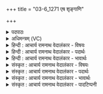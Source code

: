 +++
title = "03-6_1271 एष शृङ्गाणि"

+++
<details><summary>पदपाठः</summary>

ए꣣षः꣢। शृ꣡ङ्गा꣢꣯णि। दो꣡धु꣢꣯वत्। शि꣡शी꣢꣯ते। यू꣣थ्यः꣢। वृ꣡षा꣢꣯। नृ꣣म्णा꣢। द꣡धा꣢꣯नः। ओ꣡ज꣢꣯सा। १२७१।
</details>

<details><summary>अधिमन्त्रम् (VC)</summary>

- पवमानः सोमः
- असितः काश्यपो देवलो वा
- गायत्री
- षड्जः
</details>

<details><summary>हिन्दी : आचार्य रामनाथ वेदालंकार - विषयः</summary>

अगले मन्त्र में साँड का वर्णन करते हुए देहधारी जीवात्मा का वर्णन है
</details>

<details><summary>हिन्दी : आचार्य रामनाथ वेदालंकार - पदार्थः</summary>

पदार्थान्वय -  प्रथम—साँड के पक्ष में। (ओजसा) प्रबलता के साथ (नृम्णा) बलों को (दधानः) धारण करता हुआ (एषः) यह (यूथ्यः) गौओं के समूह में रहनेवाला (वृषा) साँड (शृङ्गाणि) सींगों को (दोधुवत्) कँपाता हुआ (शिशीते) पर्वत, खम्भे आदि पर तेज कर रहा है ॥ द्वितीय—मनुष्य के पक्ष में। (ओजसा) बल से (नृम्णा) धन को (दधानः) कमाता हुआ (एषः) यह (यूथ्यः) सामाजिक तथा (वृषा) अन्यों पर सुख की वर्षा करनेवाला मानव (दोधुवत्) दोषों को कँपाता हुआ (शृङ्गाणि) धर्म, अर्थ, काम मोक्ष इन चार पुरुषार्थों का (शिशीते) अभ्यास करता है ॥६॥ यहाँ श्लेष है, प्रथम अर्थ में स्वभावोक्ति अलङ्कार है ॥६॥
</details>

<details><summary>हिन्दी : आचार्य रामनाथ वेदालंकार - भावार्थः</summary>

भावार्थ -  जैसे बलवान् साँड स्वभाव के अनुसार सिर को कँपाता हुआ अपने सींगों को पर्वत आदि पर तीक्ष्ण करता है,वैसे ही बलवान् मनुष्य,धर्म,अर्थ,काम और मोक्ष को तीक्ष्ण करे ॥६॥
</details>

<details><summary>संस्कृत : आचार्य रामनाथ वेदालंकार - विषयः</summary>

अथ वृषभवर्णनमुखेन देहधारिणं जीवात्मानं वर्णयति।
</details>

<details><summary>संस्कृत : आचार्य रामनाथ वेदालंकार - पदार्थः</summary>

पदार्थान्वय -  प्रथमः—वृषभपक्षे। (ओजसा) प्राबल्येन (नृम्णा) नृम्णानि बलानि। [नृम्णमिति बलनाम। निघं० २।९।] (दधानः) धारयन् (एषः) अयम् (यूथ्यः) यूथार्हः (वृषा) वृषभः (शृङ्गाणि) विषाणानि (दोधुवत्) कम्पयन् (शिशीते) पर्वतस्तम्भादौ तीक्ष्णीकरोति ॥ द्वितीयः—मनुष्यपक्षे। (ओजसा) बलेन (नृम्णा) नृम्णानि धनानि। [नृम्णमिति धननाम। निघं० २।१०।] (दधानः) अर्जयन् (एषः) अयम् (यूथ्यः) यूथार्हः, सामाजिकः (वृषा) अन्येषु सुखवर्षको मानवः (दोधुवत्) दोषान् कम्पयन् (शृङ्गाणि) चतुरः पुरुषार्थान् धर्मार्थकाममोक्षरूपान्। [चत्वारि शृङ्गा२ ऋ० ४।५८।३, य० १७।९१ इति वचनात्।] (शिशीते) अभ्यस्यति ॥६॥ अत्र श्लेषः, प्रथमेऽर्थे च स्वभावोक्तिरलङ्कारः ॥६॥
</details>

<details><summary>संस्कृत : आचार्य रामनाथ वेदालंकार - भावार्थः</summary>

भावार्थ -  यथा बलवान् वृषभः स्वभावानुसारं शिरः कम्पयन् स्वकीये शृङ्गे पर्वतादौ तीक्ष्णयति तथा बलवान् मानवो धर्मार्थकाममोक्षान् तीक्ष्णयेत् ॥६॥
</details>

<details><summary>संस्कृत : आचार्य रामनाथ वेदालंकार - पादटिप्पनी</summary>

टिप्पनी -   १. ऋ० ९।१५।४। २. चत्वारो वेदा नामाख्यातोपसर्गनिपाता विश्वतैजसप्राज्ञतुरीय- धर्मार्थकाममोक्षाश्चेत्यादीनि शृङ्गाणि—इति ऋ० ४।५८।३ भाष्ये द०।
</details>